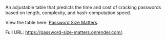 An adjustable table that predicts the time and cost of cracking passwords based on length, complexity, and hash-computation speed. 

View the table here: [Password Size Matters](https://password-size-matters.onrender.com/).

Full URL: https://password-size-matters.onrender.com/.
